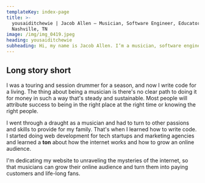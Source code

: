 ```yaml
---
templateKey: index-page
title: >-
  yousaiditchewie | Jacob Allen — Musician, Software Engineer, Educator from
  Nashville, TN
image: /img/img_0419.jpeg
heading: yousaiditchewie
subheading: Hi, my name is Jacob Allen. I’m a musician, software engineer, and author from Nashville, TN.
---
```


## Long story short

I was a touring and session drummer for a season, and now I write code for a living. The thing about being a musician is there's no clear path to doing it for money in such a way that's steady and sustainable. Most people will attribute success to being in the right place at the right time or knowing the right people.

I went through a draught as a musician and had to turn to other passions and skills to provide for my family. That's when I learned how to write code. I started doing web development for tech startups and marketing agencies and learned a **ton** about how the internet works and how to grow an online audience.

I'm dedicating my website to unraveling the mysteries of the internet, so that musicians can grow their online audience and turn them into paying customers and life-long fans.
